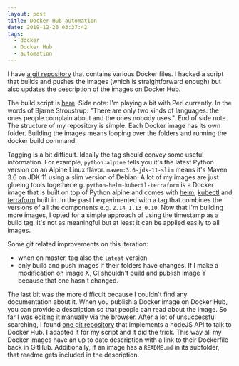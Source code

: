 ```yaml
---
layout: post
title: Docker Hub automation
date: 2019-12-26 03:37:42
tags:
  - docker
  - Docker Hub
  - automation
---
```


I have [a git repository](https://github.com/ngeor/dockerfiles) that contains
various Docker files. I hacked a script that builds and pushes the images (which
is straightforward enough) but also updates the description of the images on
Docker Hub.

The build script is
[here](https://github.com/ngeor/dockerfiles/blob/trunk/build.pl). Side note:
I'm playing a bit with Perl currently. In the words of Bjarne Stroustrup: "There
are only two kinds of languages: the ones people complain about and the ones
nobody uses.". End of side note. The structure of my repository is simple. Each
Docker image has its own folder. Building the images means looping over the
folders and running the docker build command.

Tagging is a bit difficult. Ideally the tag should convey some useful
information. For example, `python:alpine` tells you it's the latest Python
version on an Alpine Linux flavor. `maven:3.6-jdk-11-slim` means it's Maven 3.6
on JDK 11 using a slim version of Debian. A lot of my images are just glueing
tools together e.g. `python-helm-kubectl-terraform` is a Docker image that is
built on top of Python alpine and comes with [helm](https://helm.sh/),
[kubectl](https://kubernetes.io/docs/reference/kubectl/kubectl/) and
[terraform](https://www.terraform.io/) built in. In the past I experimented with
a tag that combines the versions of all the components e.g. `2.14_1.13_0.10`.
Now that I'm building more images, I opted for a simple approach of using the
timestamp as a build tag. It's not as meaningful but at least it can be applied
easily to all images.

Some git related improvements on this iteration:

- when on master, tag also the `latest` version.
- only build and push images if their folders have changes. If I make a
  modification on image X, CI shouldn't build and publish image Y because that
  one hasn't changed.

The last bit was the more difficult because I couldn't find any documentation
about it. When you publish a Docker image on Docker Hub, you can provide a
description so that people can read about the image. So far I was editing it
manually via the browser. After a lot of unsuccessful searching, I found
[one git repository](https://github.com/RyanTheAllmighty/Docker-Hub-API) that
implements a nodeJS API to talk to Docker Hub. I adapted it for my script and it
did the trick. This way all my Docker images have an up to date description with
a link to their Dockerfile back in GitHub. Additionally, if an image has a
`README.md` in its subfolder, that readme gets included in the description.
